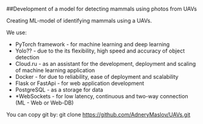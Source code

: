 ##Development of a model for detecting mammals using photos from UAVs

Creating ML-model of identifying mammals using a UAVs. 

We use:
- PyTorch framework  - for machine learning and deep learning
- Yolo?? - due to the its flexibility, high speed and accuracy of object detection
- Cloud.ru - as an assistant for the development, deployment and scaling of machine learning application
- Docker - for due to reliability, ease of deployment and scalability
- Flask or FastApi - for web application development
- PostgreSQL - as a storage for data
- *WebSockets - for low latency, continuous and two-way connection (ML - Web or Web-DB)

You can copy git by:
git clone https://github.com/AdneryMaslov/UAVs.git
